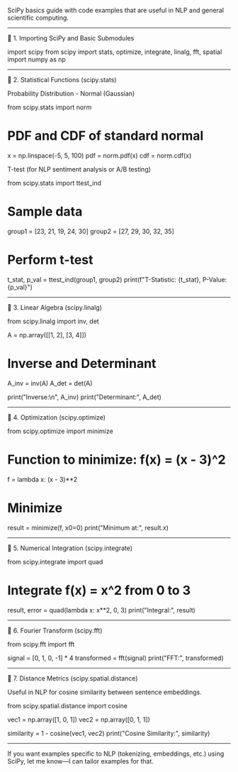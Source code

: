 SciPy basics guide with code examples that are useful in NLP and general scientific computing.


---

🔹 1. Importing SciPy and Basic Submodules

import scipy
from scipy import stats, optimize, integrate, linalg, fft, spatial
import numpy as np


---

🔹 2. Statistical Functions (scipy.stats)

Probability Distribution - Normal (Gaussian)

from scipy.stats import norm

# PDF and CDF of standard normal
x = np.linspace(-5, 5, 100)
pdf = norm.pdf(x)
cdf = norm.cdf(x)

T-test (for NLP sentiment analysis or A/B testing)

from scipy.stats import ttest_ind

# Sample data
group1 = [23, 21, 19, 24, 30]
group2 = [27, 29, 30, 32, 35]

# Perform t-test
t_stat, p_val = ttest_ind(group1, group2)
print(f"T-Statistic: {t_stat}, P-Value: {p_val}")


---

🔹 3. Linear Algebra (scipy.linalg)

from scipy.linalg import inv, det

A = np.array([[1, 2], [3, 4]])

# Inverse and Determinant
A_inv = inv(A)
A_det = det(A)

print("Inverse:\n", A_inv)
print("Determinant:", A_det)


---

🔹 4. Optimization (scipy.optimize)

from scipy.optimize import minimize

# Function to minimize: f(x) = (x - 3)^2
f = lambda x: (x - 3)**2

# Minimize
result = minimize(f, x0=0)
print("Minimum at:", result.x)


---

🔹 5. Numerical Integration (scipy.integrate)

from scipy.integrate import quad

# Integrate f(x) = x^2 from 0 to 3
result, error = quad(lambda x: x**2, 0, 3)
print("Integral:", result)


---

🔹 6. Fourier Transform (scipy.fft)

from scipy.fft import fft

signal = [0, 1, 0, -1] * 4
transformed = fft(signal)
print("FFT:", transformed)


---

🔹 7. Distance Metrics (scipy.spatial.distance)

Useful in NLP for cosine similarity between sentence embeddings.

from scipy.spatial.distance import cosine

vec1 = np.array([1, 0, 1])
vec2 = np.array([0, 1, 1])

similarity = 1 - cosine(vec1, vec2)
print("Cosine Similarity:", similarity)


---

If you want examples specific to NLP (tokenizing, embeddings, etc.) using SciPy, let me know—I can tailor examples for that.

